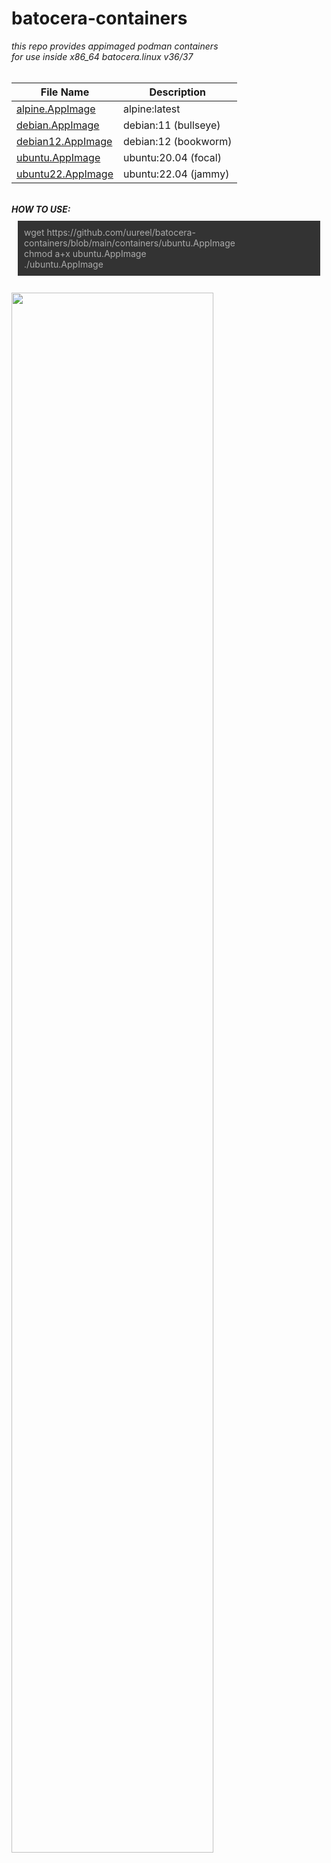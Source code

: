 # batocera-containers
<html>
<body>
<i>this repo provides appimaged podman containers<br>
for use inside x86_64 batocera.linux v36/37<br></i>
<br>

| File Name | Description |
| --- | --- |
| [alpine.AppImage](./containers/alpine.AppImage) | alpine:latest |
| [debian.AppImage](./containers/debian.AppImage) | debian:11 (bullseye) |
| [debian12.AppImage](./containers/debian12.AppImage) | debian:12 (bookworm) |
| [ubuntu.AppImage](./containers/ubuntu.AppImage) | ubuntu:20.04 (focal) |
| [ubuntu22.AppImage](./containers/ubuntu22.AppImage) | ubuntu:22.04 (jammy) |

<br>
<b><i>HOW TO USE: </b></i>
<p style="background:#333;color:#ababab;padding:10px;margin:10px;">
  wget https://github.com/uureel/batocera-containers/blob/main/containers/ubuntu.AppImage<br>
  chmod a+x ubuntu.AppImage<br>
  ./ubuntu.AppImage
</p>
<br>
<img src=https://user-images.githubusercontent.com/116395185/230185360-c6665b15-4031-4643-bfc7-dc5b7ce214d7.png width=80% height=80%></img>
</body>
</html>
